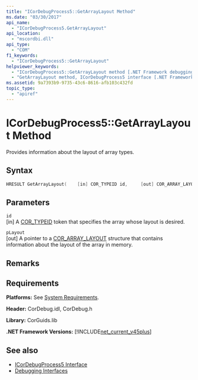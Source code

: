 ```yaml
---
title: "ICorDebugProcess5::GetArrayLayout Method"
ms.date: "03/30/2017"
api_name: 
  - "ICorDebugProcess5.GetArrayLayout"
api_location: 
  - "mscordbi.dll"
api_type: 
  - "COM"
f1_keywords: 
  - "ICorDebugProcess5::GetArrayLayout"
helpviewer_keywords: 
  - "ICorDebugProcess5::GetArrayLayout method [.NET Framework debugging]"
  - "GetArrayLayout method, ICorDebugProcess5 interface [.NET Framework debugging]"
ms.assetid: 9a7393b9-9735-43c6-8616-afb103c432fd
topic_type: 
  - "apiref"
---
```

# ICorDebugProcess5::GetArrayLayout Method
Provides information about the layout of array types.  
  
## Syntax  
  
```cpp  
HRESULT GetArrayLayout(    [in] COR_TYPEID id,     [out] COR_ARRAY_LAYOUT *pLayout);  
```  
  
## Parameters  
 `id`  
 [in] A [COR_TYPEID](../../../../docs/framework/unmanaged-api/debugging/cor-typeid-structure.md) token that specifies the array whose layout is desired.  
  
 `pLayout`  
 [out] A pointer to a [COR_ARRAY_LAYOUT](../../../../docs/framework/unmanaged-api/debugging/cor-array-layout-structure.md) structure that contains information about the layout of the array in memory.  
  
## Remarks  
  
## Requirements  
 **Platforms:** See [System Requirements](../../../../docs/framework/get-started/system-requirements.md).  
  
 **Header:** CorDebug.idl, CorDebug.h  
  
 **Library:** CorGuids.lib  
  
 **.NET Framework Versions:** [!INCLUDE[net_current_v45plus](../../../../includes/net-current-v45plus-md.md)]  
  
## See also

- [ICorDebugProcess5 Interface](../../../../docs/framework/unmanaged-api/debugging/icordebugprocess5-interface.md)
- [Debugging Interfaces](../../../../docs/framework/unmanaged-api/debugging/debugging-interfaces.md)
